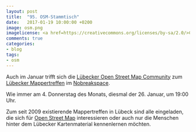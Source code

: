 ```yaml
---
layout: post
title:  "95. OSM-Stammtisch"
date:   2017-01-19 10:00:00 +0200
image: osm.png
imagelicense: <a href=https://creativecommons.org/licenses/by-sa/2.0/>CC BY SA 2.0</a>, <a href=https://wiki.openstreetmap.org/wiki/File:Logo_Luebeck.svg>OSM Lübeck</a>.
comments: true
categories:
- blog
tags:
- osm
---
```

Auch im Januar trifft sich die [Lübecker Open Street Map Community](http://www.osm-luebeck.de/) zum [Lübecker Mappertreffen](https://wiki.openstreetmap.org/wiki/L%C3%BCbecker_Mappertreffen) im [Nobreakspace](http://chaotikum.org/hackerspace:nbsp).

<!--more-->

Wie immer am 4. Donnerstag des Monats, diesmal der 26. Januar, um 19:00 Uhr.

Zum seit 2009 existierende Mappertreffen in Lübeck sind alle eingeladen, die sich für [Open Street Map](https://www.openstreetmap.org/) interessieren oder auch nur die Menschen hinter dem Lübecker Kartenmaterial kennenlernen möchten.
